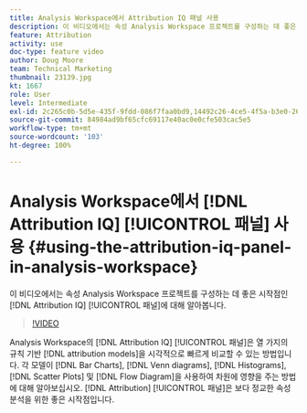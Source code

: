```yaml
---
title: Analysis Workspace에서 Attribution IQ 패널 사용
description: 이 비디오에서는 속성 Analysis Workspace 프로젝트를 구성하는 데 좋은 시작점인 Attribution IQ 패널에 대해 알아봅니다.
feature: Attribution
activity: use
doc-type: feature video
author: Doug Moore
team: Technical Marketing
thumbnail: 23139.jpg
kt: 1667
role: User
level: Intermediate
exl-id: 2c265c0b-5d5e-435f-9fdd-086f7faa0bd9,14492c26-4ce5-4f5a-b3e0-2605f59cfca9
source-git-commit: 84984ad9bf65cfc69117e40ac0e0cfe503cac5e5
workflow-type: tm+mt
source-wordcount: '103'
ht-degree: 100%

---
```


# Analysis Workspace에서 [!DNL Attribution IQ] [!UICONTROL 패널] 사용 {#using-the-attribution-iq-panel-in-analysis-workspace}

이 비디오에서는 속성 Analysis Workspace 프로젝트를 구성하는 데 좋은 시작점인 [!DNL Attribution IQ] [!UICONTROL 패널]에 대해 알아봅니다.

>[!VIDEO](https://video.tv.adobe.com/v/23139/?quality=12&learn=on)

Analysis Workspace의 [!DNL Attribution IQ] [!UICONTROL 패널]은 열 가지의 규칙 기반 [!DNL attribution models]을 시각적으로 빠르게 비교할 수 있는 방법입니다. 각 모델이 [!DNL Bar Charts], [!DNL Venn diagrams], [!DNL Histograms], [!DNL Scatter Plots] 및 [!DNL Flow Diagram]을 사용하여 차원에 영향을 주는 방법에 대해 알아보십시오. [!DNL Attribution] [!UICONTROL 패널]은 보다 정교한 속성 분석을 위한 좋은 시작점입니다.
